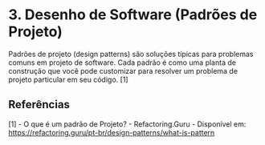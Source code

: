 # 3. Desenho de Software (Padrões de Projeto)

Padrões de projeto (design patterns) são soluções típicas para problemas comuns em projeto de software. Cada padrão é
como uma planta de construção que você pode customizar para resolver um problema de projeto particular em seu
código. [1]



## Referências

[1] - O que é um padrão de Projeto? - Refactoring.Guru - Disponível
em: https://refactoring.guru/pt-br/design-patterns/what-is-pattern

